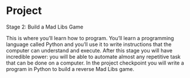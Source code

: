 # Project

Stage 2: Build a Mad Libs Game

This is where you’ll learn how to program. You’ll learn a programming language called Python and you’ll use it to write instructions that the computer can understand and execute. After this stage you will have incredible power: you will be able to automate almost any repetitive task that can be done on a computer. In the project checkpoint you will write a program in Python to build a reverse Mad Libs game.
